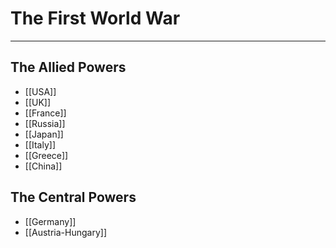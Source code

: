 # The First World War


---
## The Allied Powers
- [[USA]]
- [[UK]]
- [[France]]
- [[Russia]]
- [[Japan]]
- [[Italy]]
- [[Greece]]
- [[China]]

## The Central Powers
- [[Germany]]
- [[Austria-Hungary]]